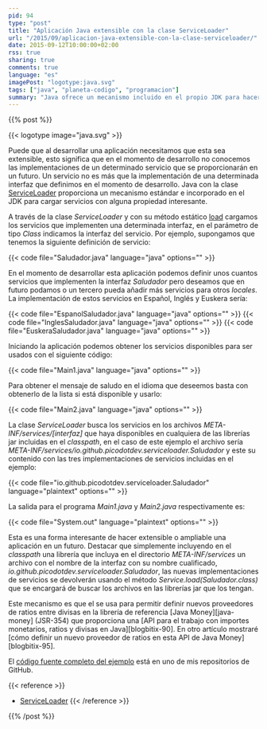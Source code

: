 ```yaml
---
pid: 94
type: "post"
title: "Aplicación Java extensible con la clase ServiceLoader"
url: "/2015/09/aplicacion-java-extensible-con-la-clase-serviceloader/"
date: 2015-09-12T10:00:00+02:00
rss: true
sharing: true
comments: true
language: "es"
imagePost: "logotype:java.svg"
tags: ["java", "planeta-codigo", "programacion"]
summary: "Java ofrece un mecanismo incluido en el propio JDK para hacer las aplicaciones extensibles o ampliables en un momento posterior al de desarrollo. La clase _ServiceLoader_ permite obtener las implementaciones definidas en el _classpath_ de una determinada interfaz. En este artículo explico esta clase y muestro un ejemplo sencillo de como usarla."
---
```


{{% post %}}

{{< logotype image="java.svg" >}}

Puede que al desarrollar una aplicación necesitamos que esta sea extensible, esto significa que en el momento de desarrollo no conocemos las implementaciones de un determinado servicio que se proporcionarán en un futuro. Un servicio no es más que la implementación de una determinada interfaz que definimos en el momento de desarrollo. Java con la clase [ServiceLoader](javadoc8:java/util/ServiceLoader.html) proporciona un mecanismo estándar e incorporado en el JDK para cargar servicios con alguna propiedad interesante.

A través de la clase _ServiceLoader_ y con su método estático [load](javadoc8:java/util/ServiceLoader.html#load-java.lang.Class-) cargamos los servicios que implementen una determinada interfaz, en el parámetro de tipo _Class_ indicamos la interfaz del servicio. Por ejemplo, supongamos que tenemos la siguiente definición de servicio:

{{< code file="Saludador.java" language="java" options="" >}}

En el momento de desarrollar esta aplicación podemos definir unos cuantos servicios que implementen la interfaz _Saludador_ pero deseamos que en futuro podamos o un tercero pueda añadir más servicios para otros _locales_. La implementación de estos servicios en Español, Inglés y Euskera sería:

{{< code file="EspanolSaludador.java" language="java" options="" >}}
{{< code file="InglesSaludador.java" language="java" options="" >}}
{{< code file="EuskeraSaludador.java" language="java" options="" >}}

Iniciando la aplicación podemos obtener los servicios disponibles para ser usados con el siguiente código:

{{< code file="Main1.java" language="java" options="" >}}

Para obtener el mensaje de saludo en el idioma que deseemos basta con obtenerlo de la lista si está disponible y usarlo:

{{< code file="Main2.java" language="java" options="" >}}

La clase _ServiceLoader_ busca los servicios en los archivos _META-INF/services/[interfaz]_ que haya disponibles en cualquiera de las librerías jar incluidas en el _classpath_, en el caso de este ejemplo el archivo sería _META-INF/services/io.github.picodotdev.serviceloader.Saludador_ y este su contenido con las tres implementaciones de servicios incluidas en el ejemplo:

{{< code file="io.github.picodotdev.serviceloader.Saludador" language="plaintext" options="" >}}

La salida para el programa _Main1.java_ y _Main2.java_ respectivamente es:

{{< code file="System.out" language="plaintext" options="" >}}

Esta es una forma interesante de hacer extensible o ampliable una aplicación en un futuro. Destacar que simplemente incluyendo en el _classpath_ una librería que incluya en el directorio _META-INF/services_ un archivo con el nombre de la interfaz con su nombre cualificado, _io.github.picodotdev.serviceloader.Saludador_, las nuevas implementaciones de servicios se devolverán usando el método _Service.load(Saludador.class)_ que se encargará de buscar los archivos en las librerías jar que los tengan.

Este mecanismo es que el se usa para permitir definir nuevos proveedores de ratios entre divisas en la librería de referencia [Java Money][java-money] (JSR-354) que proporciona una [API para el trabajo con importes monetarios, ratios y divisas en Java][blogbitix-90]. En otro artículo mostraré [cómo definir un nuevo proveedor de ratios en esta API de Java Money][blogbitix-95].

El [código fuente completo del ejemplo](https://github.com/picodotdev/blog-ejemplos/tree/master/ServiceLoader) está en uno de mis repositorios de GitHub.

{{< reference >}}
* [ServiceLoader](javadoc8:java/util/ServiceLoader.html)
{{< /reference >}}

{{% /post %}}
